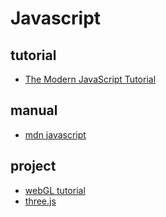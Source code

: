 # Javascript

## tutorial

- [The Modern JavaScript Tutorial](https://javascript.info/)

## manual

- [mdn javascript](https://developer.mozilla.org/zh-CN/docs/Web/JavaScript)

## project

- [webGL tutorial](https://webglfundamentals.org/)
- [three.js](https://threejs.org/)
